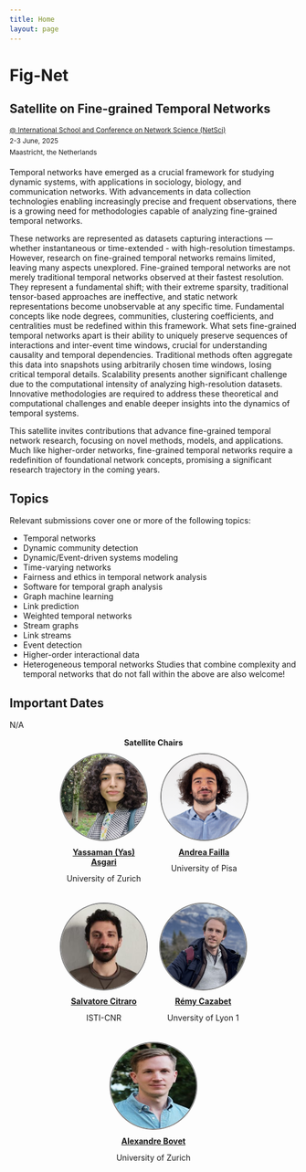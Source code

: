 ```yaml
---
title: Home
layout: page
---
```


# Fig-Net
## Satellite on Fine-grained Temporal Networks 
<sup>[@ International School and Conference on Network Science (NetSci)](https://netsci2025.github.io/)</sup><br>
<sup>2-3 June, 2025</sup><br>
<sup>Maastricht, the Netherlands</sup>

Temporal networks have emerged as a crucial framework for studying dynamic systems, with applications in sociology, biology, and communication networks. With advancements in data collection technologies enabling increasingly precise and frequent observations, there is a growing need for methodologies capable of analyzing fine-grained temporal networks.

These networks are represented as datasets capturing interactions — whether instantaneous or time-extended - with high-resolution timestamps. However, research on fine-grained temporal networks remains limited, leaving many aspects unexplored. Fine-grained temporal networks are not merely traditional temporal networks observed at their fastest resolution. They represent a fundamental shift; with their extreme sparsity, traditional tensor-based approaches are ineffective, and static network representations become unobservable at any specific time. Fundamental concepts like node degrees, communities, clustering coefficients, and centralities must be redefined within this framework. What sets fine-grained temporal networks apart is their ability to uniquely preserve sequences of interactions and inter-event time windows, crucial for understanding causality and temporal dependencies. Traditional methods often aggregate this data into snapshots using arbitrarily chosen time windows, losing critical temporal details. Scalability presents another significant challenge due to the computational intensity of analyzing high-resolution datasets. Innovative methodologies are required to address these theoretical and computational challenges and enable deeper insights into the dynamics of temporal systems.

This satellite invites contributions that advance fine-grained temporal network research, focusing on novel methods, models, and applications. Much like higher-order networks, fine-grained temporal networks require a redefinition of foundational network concepts, promising a significant research trajectory in the coming years. 

## Topics 
Relevant submissions cover one or more of the following topics:
- Temporal networks  
- Dynamic community detection
- Dynamic/Event-driven systems modeling  
- Time-varying networks  
- Fairness and ethics in temporal network analysis
- Software for temporal graph analysis
- Graph machine learning
- Link prediction
- Weighted temporal networks
- Stream graphs
- Link streams
- Event detection
- Higher-order interactional data
- Heterogeneous temporal networks
Studies that combine complexity and temporal networks that do not fall within the above are also welcome!


## Important Dates
N/A

<div style="width: 100%; text-align: center; display: flex; justify-content: center; flex-wrap: wrap;"> 
<div style="width: 100%; text-align: center"> 
<b>Satellite Chairs</b>
</div>  
<div style="float: left; margin: 10px">
<a href="https://www.yasasgari.com/">
  <img src="images/asgari.png" style="border: 2px solid gray; width: 150px; height: 150px; background-size: cover; border-radius: 50%;">
  </a>
  <span style="display: block; padding: 5%; text-align: center;"><a href="https://www.yasasgari.com/"><b>Yassaman (Yas) Asgari</b></a></span>
  <span style="display: block; margin-top: -10px; text-align: center;"><p>University of Zurich</p></span>
</div>
<div style="float: left; margin: 10px">
<a href="https://linktr.ee/andreafailla">
  <img src="images/failla.png" style="border: 2px solid gray; width: 150px; height: 150px; background-size: cover; border-radius: 50%;">
  </a>
  <span style="display: block; padding: 5%; text-align: center;"><a href="https://linktr.ee/andreafailla"><b>Andrea Failla</b></a></span>
  <span style="display: block; margin-top: -10px; text-align: center;"><p>University of Pisa</p></span>
</div>
<div style="clear: both;"></div>
<div style="clear: both;"></div> 
<div style="float: left; margin: 10px">
<a href="https://pages.di.unipi.it/citraro/">
  <img src="images/Citraro.jpeg" style="border: 2px solid gray; width: 150px; height: 150px; background-size: cover; border-radius: 50%;">
  </a>
  <span style="display: block; padding: 5%; text-align: center;"><a href="https://pages.di.unipi.it/citraro/"><b>Salvatore Citraro</b></a></span>
  <span style="display: block; margin-top: -10px; text-align: center;"><p>ISTI-CNR</p></span>
</div>
<div style="float: left; margin: 10px">
<a href="https://cazabetremy.fr/">
  <img src="images/cazabet.png" style="border: 2px solid gray; width: 150px; height: 150px; background-size: cover; border-radius: 50%;">
  </a>
  <span style="display: block; padding: 5%; text-align: center;"><a href="https://cazabetremy.fr/"><b>Rémy Cazabet</b></a></span>
  <span style="display: block; margin-top: -10px; text-align: center;"><p>Unversity of Lyon 1</p></span>
</div>
<div style="clear: both;"></div>
<div style="float: left; margin: 10px">
<a href="https://alexbovet.github.io/">
  <img src="images/bovet.jpeg" style="border: 2px solid gray; width: 150px; height: 150px; background-size: cover; border-radius: 50%;">
  </a>
  <span style="display: block; padding: 5%; text-align: center;"><a href="https://alexbovet.github.io/"><b>Alexandre Bovet</b></a></span>
  <span style="display: block; margin-top: -10px; text-align: center;"><p>University of Zurich</p></span>
</div>
<div style="clear: both;"></div> 
</div>